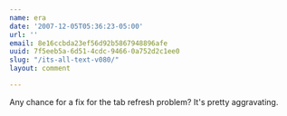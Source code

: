 ```yaml
---
name: era
date: '2007-12-05T05:36:23-05:00'
url: ''
email: 8e16ccbda23ef56d92b5867948896afe
uuid: 7f5eeb5a-6d51-4cdc-9466-0a752d2c1ee0
slug: "/its-all-text-v080/"
layout: comment

---
```


Any chance for a fix for the tab refresh problem?  It's pretty aggravating.

